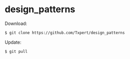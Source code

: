 # design_patterns

Download:

    $ git clone https://github.com/Txpert/design_patterns

Update:

    $ git pull
